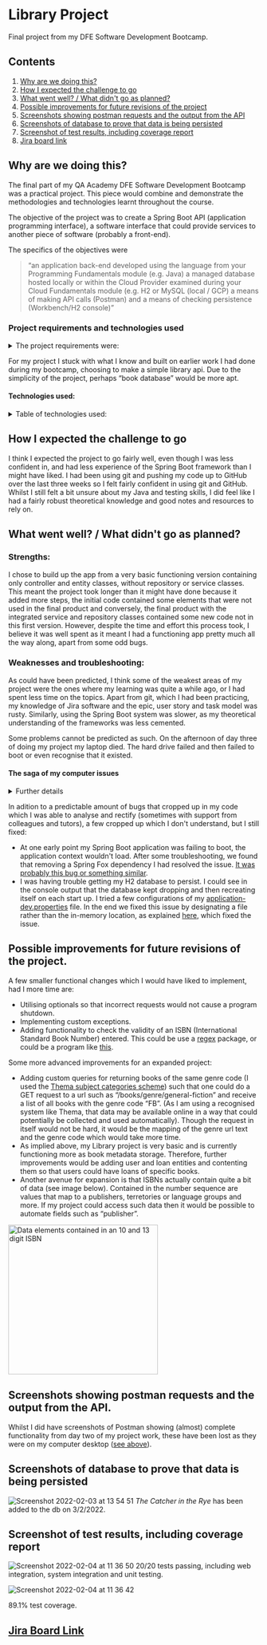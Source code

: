 # Library Project
Final project from my DFE Software Development Bootcamp.

## Contents
1. [Why are we doing this?](https://github.com/rosemadr/DFESW7_Final_Project/edit/documentation/README.md#why-are-we-doing-this)
2. [How I expected the challenge to go](https://github.com/rosemadr/DFESW7_Final_Project/blob/main/README.md#how-i-expected-the-challenge-to-go)
3. [What went well? / What didn't go as planned?](https://github.com/rosemadr/DFESW7_Final_Project/blob/main/README.md#what-went-well--what-didnt-go-as-planned)
4. [Possible improvements for future revisions of the project](https://github.com/rosemadr/DFESW7_Final_Project/edit/documentation/README.md#possible-improvements-for-future-revisions-of-the-project)
5. [Screenshots showing postman requests and the output from the API](https://github.com/rosemadr/DFESW7_Final_Project/blob/main/README.md#screenshots-showing-your-postman-requests-and-the-output-from-the-api)
6. [Screenshots of database to prove that data is being persisted](https://github.com/rosemadr/DFESW7_Final_Project/blob/main/README.md#screenshots-of-your-database-to-prove-that-data-is-being-persisted)
7. [Screenshot of test results, including coverage report](https://github.com/rosemadr/DFESW7_Final_Project/blob/main/README.md#screenshot-of-your-test-results-including-coverage-report)
8. [Jira board link](https://github.com/rosemadr/DFESW7_Final_Project/edit/documentation/README.md#jira-board-link)

## Why are we doing this?
The final part of my QA Academy DFE Software Development Bootcamp was a practical project. This piece would combine and demonstrate the methodologies and technologies learnt throughout the course.

The objective of the project was to create a Spring Boot API (application programming interface), a software interface that could provide services to another piece of software (probably a front-end).

The specifics of the objectives were
> “an application back-end developed using the language from your Programming Fundamentals module (e.g. Java)
> a managed database hosted locally or within the Cloud Provider examined during your Cloud Fundamentals module (e.g. H2 or MySQL (local / GCP) 
> a means of making API calls (Postman) and a means of checking persistence (Workbench/H2 console)”

### Project requirements and technologies used
<details>
<summary>The project requirements were:</summary>

* Code fully integrated into a Version Control System using the feature-branch model: main/dev/multiple features.
* A project management board with full expansion on user stories, acceptance criteria and tasks needed to complete the project.
* A risk assessment which outlines the issues and risks faced during the project timeframe.
* A relational database, locally or within the Cloud, which is used to persist data for the project. 
* A functional application ‘back-end’, written in a suitable framework of the language covered in training (Java/Spring Boot), which meets the requirements set on your Scrum Kanban board.
* A build (.jar) of your application, including any dependencies it might need, produced using an integrated build tool (Maven).
* A series of API calls designed with postman, used for CRUD functionality. (Create, Read, Update, Delete)
* Fully designed test suite for the application you are creating, including both unit and integration tests.

</details>

For my project I stuck with what I know and built on earlier work I had done during my bootcamp, choosing to make a simple library api. Due to the simplicity of the project, perhaps “book database” would be more apt.

#### Technologies used:
<details>
<summary>Table of technologies used:</summary>

|Technology |Function|Version|Website/download link|Eclipse Marketplace link/Maven dependency link|
|:---       |:---      |:---   |:---   |:---           |
|Java |Programming language|Java 11 |[download](https://www.java.com/en/download/manual.jsp)| |
|Spring Boot|Framework and inversion of control container for Java |2.6.3 |[website](https://spring.io/projects/spring-boot) |[link](https://marketplace.eclipse.org/content/spring-tools-4-aka-spring-tool-suite-4) |
|H2 database |Java database |mangaed by Spring Boot |[website](https://h2database.com/html/main.html) | |
|Maven |Build automation tool |3.8.4 |[download](https://maven.apache.org/download.cgi) | |
|Postman |API development support app |9.12.0 |[download](https://www.postman.com/downloads/) | |
|Git |Version control |2.24.3 |[website](https://git-scm.com/) | |
|JUnit |Testing Framework |managed by Spring Boot |[website](https://junit.org/junit5/) |[maven repository link](https://mvnrepository.com/artifact/org.junit.jupiter/junit-jupiter-api)|
|Jacoco |Code coverage library |managed by Spring Boot |[website](https://www.jacoco.org/jacoco/) |[eclipse market place link for EclEmma code coverage tool](https://marketplace.eclipse.org/content/eclemma-java-code-coverage) | |
|Mockito |Mocking framework for unit tests |managed by Spring Boot |[website](https://site.mockito.org/) | |
|Jira |Online project management tool | |[website](https://www.atlassian.com/software/jira) | |

</details>

## How I expected the challenge to go

I think I expected the project to go fairly well, even though I was less confident in, and had less experience of the Spring Boot framework than I might have liked. I had been using git and pushing my code up to GitHub over the last three weeks so I felt fairly confident in using git and GitHub. Whilst I still felt a bit unsure about my Java and testing skills, I did feel like I had a fairly robust theoretical knowledge and good notes and resources to rely on.

## What went well? / What didn't go as planned?

### Strengths:
I chose to build up the app from a very basic functioning version containing only controller and entity classes, without repository or service classes. This meant the project took longer than it might have done because it added more steps, the initial code contained some elements that were not used in the final product and conversely, the final product with the integrated service and repository classes contained some new code not in this first version. However, despite the time and effort this process took, I believe it was well spent as it meant I had a functioning app pretty much all the way along, apart from some odd bugs. 

### Weaknesses and troubleshooting:
As could have been predicted, I think some of the weakest areas of my project were the ones where my learning was quite a while ago, or I had spent less time on the topics. Apart from git, which I had been practicing, my knowledge of Jira software and the epic, user story and task model was rusty. Similarly, using the Spring Boot system was slower, as my theoretical understanding of the frameworks was less cemented.

Some problems cannot be predicted as such. On the afternoon of day three of doing my project my laptop died. The hard drive failed and then failed to boot or even recognise that it existed.

#### The saga of my computer issues
<details>
	<summary>Further details</summary>

Luckily, I had been regularly pushing all my code to GitHub, so only lost the code for one test method. This mitigation ****** was exactly what I had written on my risk assessment two days prior. 

Whilst I had not lost much work, I had to 1) find a new computer to use, and 2) set up a workable environment on said computer. I here would like to give great thanks to my brother for lending me his computer. Luckily it has the same OS as mine so that made everything easier.

The set up of my work environment probably took at least four hours. I had to do the following:
* installing my IDE Eclipse
* setting up an SSH key for my computer for GitHub access
* cloning my project down from GitHub
* installing MicrosoftTeams (for taking part in scrum meetings with course mates and tutors)
* installing Spring Boot
* installing Maven
* adding Maven to the machine path
* setting the path for $JAVA_HOME because that had not been set
* configuring Eclipse so that it found the JDK so I could get the basic JRE libraries
* installing EclEmma Jacoco coverage viewer
* installing Postman

Overall I feel I dealt with this setback well and was very resourceful. Reinstalling and setting up my work environment also refreshed my setup knowledge for the technologies I was using. Ultimately, my project did not hugely suffer from my computer issues. The main impacts were:
* Not having time to install and set up MySQL, therefore using H2 as my primary database.
* Losing screenshots of Postman showing (almost) complete functionality from day two of my project work.
* Having no time to add any, even minor, additional functionality.
	</details>
	
In adition to a predictable amount of bugs that cropped up in my code which I was able to analyse and rectify (sometimes with support from colleagues and tutors), a few cropped up which I don't understand, but I still fixed:
* At one early point my Spring Boot application was failing to boot, the application context wouldn't load. After some troubleshooting, we found that removing a Spring Fox dependency I had resolved the issue. [It was probably this bug or something similar](https://debugah.com/springboot2-6-use-springfox-error-documentationpluginsbootstrapper-22827/).
* I was having trouble getting my H2 database to persist. I could see in the console output that the database kept dropping and then recreating itself on each start up. I tried a few configurations of my [application-dev.properties](../../blob/src/main/resouces/application-dev.properties) file. In the end we fixed this issue by designating a file rather than the in-memory location, as explained [here](https://www.baeldung.com/h2-embedded-db-data-storage), which fixed the issue.

## Possible improvements for future revisions of the project.

A few smaller functional changes which I would have liked to implement, had I more time are:
* Utilising optionals so that incorrect requests would not cause a program shutdown.
* Implementing custom exceptions.
* Adding functionality to check the validity of an ISBN (International Standard Book Number) entered. This could be use a [regex](https://www.oracle.com/technical-resources/articles/java/regex.html) package, or could be a program like [this](https://www.geeksforgeeks.org/program-check-isbn/).

Some more advanced improvements for an expanded project:
* Adding custom queries for returning books of the same genre code (I used the [Thema subject categories scheme](https://ns.editeur.org/thema/en)) such that one could do a GET request to a url such as “/books/genre/general-fiction” and receive a list of all books with the genre code “FB”. (As I am using a recognised system like Thema, that data may be available online in a way that could potentially be collected and used automatically). Though the request in itself would not be hard, it would be the mapping of the genre url text and the genre code which would take more time.
* As implied above, my Library project is very basic and is currently functioning more as book metadata storage. Therefore, further improvements would be adding user and loan entities and contenting them so that users could have loans of specific books.
* Another avenue for expansion is that ISBNs actually contain quite a bit of data (see image below). Contained in the number sequence are values that map to a publishers, terretories or language groups and more. If my project could access such data then it would be possible to automate fields such as “publisher”.
<img align="centre" width="300" alt="Data elements contained in an 10 and 13 digit ISBN" src="https://upload.wikimedia.org/wikipedia/commons/8/84/ISBN_Details.svg">

## Screenshots showing postman requests and the output from the API.

Whilst I did have screenshots of Postman showing (almost) complete functionality from day two of my project work, these have been lost as they were on my computer desktop ([see above](https://github.com/rosemadr/DFESW7_Final_Project/edit/documentation/README.md#the-saga-of-my-computer-issues)).


## Screenshots of database to prove that data is being persisted
![Screenshot 2022-02-03 at 13 54 51](https://user-images.githubusercontent.com/25704939/152552234-27723577-cf54-49c1-82ae-db7b0e13bafd.png)
*The Catcher in the Rye* has been added to the db on 3/2/2022.

## Screenshot of test results, including coverage report
![Screenshot 2022-02-04 at 11 36 50](https://user-images.githubusercontent.com/25704939/152546616-e6d3e182-12ea-4727-9ff1-0a3185ab4edc.png)
20/20 tests passing, including web integration, system integration and unit testing.

![Screenshot 2022-02-04 at 11 36 42](https://user-images.githubusercontent.com/25704939/152546608-9790f431-dda4-43a8-b1bd-11ab4a6e3a94.png)

89.1% test coverage.



## [Jira Board Link](https://countzero.atlassian.net/jira/software/projects/DFPM/)
